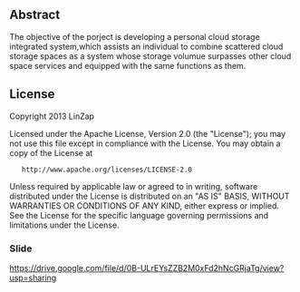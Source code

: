 ## Abstract
   The objective of the porject is developing a personal cloud storage integrated system,which assists an individual to combine scattered cloud storage spaces as a system whose storage volumue surpasses other cloud space services and equipped with the same functions as them.

## License

   Copyright 2013 LinZap

   Licensed under the Apache License, Version 2.0 (the "License");
   you may not use this file except in compliance with the License.
   You may obtain a copy of the License at

       http://www.apache.org/licenses/LICENSE-2.0

   Unless required by applicable law or agreed to in writing, software
   distributed under the License is distributed on an "AS IS" BASIS,
   WITHOUT WARRANTIES OR CONDITIONS OF ANY KIND, either express or implied.
   See the License for the specific language governing permissions and
   limitations under the License.
   
### Slide
 
https://drive.google.com/file/d/0B-ULrEYsZZB2M0xFd2hNcGRjaTg/view?usp=sharing
